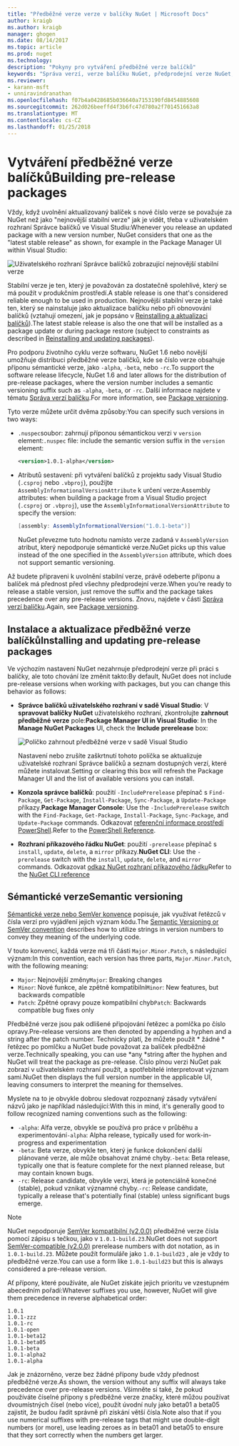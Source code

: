 ```yaml
---
title: "Předběžné verze verze v balíčky NuGet | Microsoft Docs"
author: kraigb
ms.author: kraigb
manager: ghogen
ms.date: 08/14/2017
ms.topic: article
ms.prod: nuget
ms.technology: 
description: "Pokyny pro vytváření předběžné verze balíčků"
keywords: "Správa verzí, verze balíčku NuGet, předprodejní verze NuGet, předběžné verze balíčků NuGet, verze balíčku preview, verze RC balíčku, Beta verze balíčku, sémantické verze NuGet"
ms.reviewer:
- karann-msft
- unniravindranathan
ms.openlocfilehash: f07b4a0428685b036640a7153190fd8454885608
ms.sourcegitcommit: 262d026beeffd4f3b6fc47d780a2f701451663a8
ms.translationtype: MT
ms.contentlocale: cs-CZ
ms.lasthandoff: 01/25/2018
---
```

# <a name="building-pre-release-packages"></a><span data-ttu-id="b2dbb-104">Vytváření předběžné verze balíčků</span><span class="sxs-lookup"><span data-stu-id="b2dbb-104">Building pre-release packages</span></span>

<span data-ttu-id="b2dbb-105">Vždy, když uvolnění aktualizovaný balíček s nové číslo verze se považuje za NuGet než jako "nejnovější stabilní verze" jak je vidět, třeba v uživatelském rozhraní Správce balíčků ve Visual Studiu:</span><span class="sxs-lookup"><span data-stu-id="b2dbb-105">Whenever you release an updated package with a new version number, NuGet considers that one as the "latest stable release" as shown, for example in the Package Manager UI within Visual Studio:</span></span>

![Uživatelského rozhraní Správce balíčků zobrazující nejnovější stabilní verze](media/Prerelease_01-LatestStable.png)

<span data-ttu-id="b2dbb-107">Stabilní verze je ten, který je považován za dostatečně spolehlivé, který se má použít v produkčním prostředí.</span><span class="sxs-lookup"><span data-stu-id="b2dbb-107">A stable release is one that's considered reliable enough to be used in production.</span></span> <span data-ttu-id="b2dbb-108">Nejnovější stabilní verze je také ten, který se nainstaluje jako aktualizace balíčku nebo při obnovování balíčků (vztahují omezení, jak je popsáno v [Reinstalling a aktualizaci balíčků](../consume-packages/reinstalling-and-updating-packages.md)).</span><span class="sxs-lookup"><span data-stu-id="b2dbb-108">The latest stable release is also the one that will be installed as a package update or during package restore (subject to constraints as described in [Reinstalling and updating packages](../consume-packages/reinstalling-and-updating-packages.md)).</span></span>

<span data-ttu-id="b2dbb-109">Pro podporu životního cyklu verze softwaru, NuGet 1.6 nebo novější umožňuje distribuci předběžné verze balíčků, kde se číslo verze obsahuje příponu sémantické verze, jako `-alpha`, `-beta`, nebo `-rc`.</span><span class="sxs-lookup"><span data-stu-id="b2dbb-109">To support the software release lifecycle, NuGet 1.6 and later allows for the distribution of pre-release packages, where the version number includes a semantic versioning suffix such as `-alpha`, `-beta`, or `-rc`.</span></span> <span data-ttu-id="b2dbb-110">Další informace najdete v tématu [Správa verzí balíčku](../reference/package-versioning.md#pre-release-versions).</span><span class="sxs-lookup"><span data-stu-id="b2dbb-110">For more information, see [Package versioning](../reference/package-versioning.md#pre-release-versions).</span></span>

<span data-ttu-id="b2dbb-111">Tyto verze můžete určit dvěma způsoby:</span><span class="sxs-lookup"><span data-stu-id="b2dbb-111">You can specify such versions in two ways:</span></span>

- <span data-ttu-id="b2dbb-112">`.nuspec`soubor: zahrnují příponou sémantickou verzi v `version` element:</span><span class="sxs-lookup"><span data-stu-id="b2dbb-112">`.nuspec` file: include the semantic version suffix in the `version` element:</span></span>

    ```xml
    <version>1.0.1-alpha</version>
    ```

- <span data-ttu-id="b2dbb-113">Atributů sestavení: při vytváření balíčků z projektu sady Visual Studio (`.csproj` nebo `.vbproj`), použijte `AssemblyInformationalVersionAttribute` k určení verze:</span><span class="sxs-lookup"><span data-stu-id="b2dbb-113">Assembly attributes: when building a package from a Visual Studio project (`.csproj` or `.vbproj`), use the `AssemblyInformationalVersionAttribute` to specify the version:</span></span>

    ```cs
    [assembly: AssemblyInformationalVersion("1.0.1-beta")]
    ```

    <span data-ttu-id="b2dbb-114">NuGet převezme tuto hodnotu namísto verze zadaná v `AssemblyVersion` atribut, který nepodporuje sémantické verze.</span><span class="sxs-lookup"><span data-stu-id="b2dbb-114">NuGet picks up this value instead of the one specified in the `AssemblyVersion` attribute, which does not support semantic versioning.</span></span>

<span data-ttu-id="b2dbb-115">Až budete připraveni k uvolnění stabilní verze, právě odeberte příponu a balíček má přednost před všechny předprodejní verze.</span><span class="sxs-lookup"><span data-stu-id="b2dbb-115">When you’re ready to release a stable version, just remove the suffix and the package takes precedence over any pre-release versions.</span></span> <span data-ttu-id="b2dbb-116">Znovu, najdete v části [Správa verzí balíčku](../reference/package-versioning.md#pre-release-versions).</span><span class="sxs-lookup"><span data-stu-id="b2dbb-116">Again, see [Package versioning](../reference/package-versioning.md#pre-release-versions).</span></span>

## <a name="installing-and-updating-pre-release-packages"></a><span data-ttu-id="b2dbb-117">Instalace a aktualizace předběžné verze balíčků</span><span class="sxs-lookup"><span data-stu-id="b2dbb-117">Installing and updating pre-release packages</span></span>

<span data-ttu-id="b2dbb-118">Ve výchozím nastavení NuGet nezahrnuje předprodejní verze při práci s balíčky, ale toto chování lze změnit takto:</span><span class="sxs-lookup"><span data-stu-id="b2dbb-118">By default, NuGet does not include pre-release versions when working with packages, but you can change this behavior as follows:</span></span>

- <span data-ttu-id="b2dbb-119">**Správce balíčků uživatelského rozhraní v sadě Visual Studio**: V **spravovat balíčky NuGet** uživatelského rozhraní, zkontrolujte **zahrnout předběžné verze** pole:</span><span class="sxs-lookup"><span data-stu-id="b2dbb-119">**Package Manager UI in Visual Studio**: In the **Manage NuGet Packages** UI, check the **Include prerelease** box:</span></span>

    ![Políčko zahrnout předběžné verze v sadě Visual Studio](media/Prerelease_02-CheckPrerelease.png)

    <span data-ttu-id="b2dbb-121">Nastavení nebo zrušíte zaškrtnutí tohoto políčka se aktualizuje uživatelské rozhraní Správce balíčků a seznam dostupných verzí, které můžete instalovat.</span><span class="sxs-lookup"><span data-stu-id="b2dbb-121">Setting or clearing this box will refresh the Package Manager UI and the list of available versions you can install.</span></span>

- <span data-ttu-id="b2dbb-122">**Konzola správce balíčků**: použití `-IncludePrerelease` přepínač s `Find-Package`, `Get-Package`, `Install-Package`, `Sync-Package`, a `Update-Package` příkazy.</span><span class="sxs-lookup"><span data-stu-id="b2dbb-122">**Package Manager Console**: Use the `-IncludePrerelease` switch with the `Find-Package`, `Get-Package`, `Install-Package`, `Sync-Package`, and `Update-Package` commands.</span></span> <span data-ttu-id="b2dbb-123">Odkazovat [referenční informace prostředí PowerShell](../tools/powershell-reference.md).</span><span class="sxs-lookup"><span data-stu-id="b2dbb-123">Refer to the [PowerShell Reference](../tools/powershell-reference.md).</span></span>

- <span data-ttu-id="b2dbb-124">**Rozhraní příkazového řádku NuGet**: použití `-prerelease` přepínač s `install`, `update`, `delete`, a `mirror` příkazy.</span><span class="sxs-lookup"><span data-stu-id="b2dbb-124">**NuGet CLI**: Use the `-prerelease` switch with the `install`, `update`, `delete`, and `mirror` commands.</span></span> <span data-ttu-id="b2dbb-125">Odkazovat [odkaz NuGet rozhraní příkazového řádku](../tools/nuget-exe-cli-reference.md)</span><span class="sxs-lookup"><span data-stu-id="b2dbb-125">Refer to the [NuGet CLI reference](../tools/nuget-exe-cli-reference.md)</span></span>

## <a name="semantic-versioning"></a><span data-ttu-id="b2dbb-126">Sémantické verze</span><span class="sxs-lookup"><span data-stu-id="b2dbb-126">Semantic versioning</span></span>

<span data-ttu-id="b2dbb-127">[Sémantické verze nebo SemVer konvence](http://semver.org/spec/v1.0.0.html) popisuje, jak využívat řetězců v čísla verzí pro vyjádření jejich význam kódu.</span><span class="sxs-lookup"><span data-stu-id="b2dbb-127">The [Semantic Versioning or SemVer convention](http://semver.org/spec/v1.0.0.html) describes how to utilize strings in version numbers to convey they meaning of the underlying code.</span></span>

<span data-ttu-id="b2dbb-128">V touto konvencí, každá verze má tři části `Major.Minor.Patch`, s následující význam:</span><span class="sxs-lookup"><span data-stu-id="b2dbb-128">In this convention, each version has three parts, `Major.Minor.Patch`, with the following meaning:</span></span>

- <span data-ttu-id="b2dbb-129">`Major`: Nejnovější změny</span><span class="sxs-lookup"><span data-stu-id="b2dbb-129">`Major`: Breaking changes</span></span>
- <span data-ttu-id="b2dbb-130">`Minor`: Nové funkce, ale zpětně kompatibilní</span><span class="sxs-lookup"><span data-stu-id="b2dbb-130">`Minor`: New features, but backwards compatible</span></span>
- <span data-ttu-id="b2dbb-131">`Patch`: Zpětné opravy pouze kompatibilní chyb</span><span class="sxs-lookup"><span data-stu-id="b2dbb-131">`Patch`: Backwards compatible bug fixes only</span></span>

<span data-ttu-id="b2dbb-132">Předběžné verze jsou pak odlišené připojování řetězec a pomlčka po číslo opravy.</span><span class="sxs-lookup"><span data-stu-id="b2dbb-132">Pre-release versions are then denoted by appending a hyphen and a string after the patch number.</span></span> <span data-ttu-id="b2dbb-133">Technicky platí, že můžete použít * žádné * řetězec po pomlčku a NuGet bude považovat za balíček předběžné verze.</span><span class="sxs-lookup"><span data-stu-id="b2dbb-133">Technically speaking, you can use *any *string after the hyphen and NuGet will treat the package as pre-release.</span></span> <span data-ttu-id="b2dbb-134">Číslo plnou verzi NuGet pak zobrazí v uživatelském rozhraní použít, a spotřebitelé interpretovat význam sami.</span><span class="sxs-lookup"><span data-stu-id="b2dbb-134">NuGet then displays the full version number in the applicable UI, leaving consumers to interpret the meaning for themselves.</span></span>

<span data-ttu-id="b2dbb-135">Myslete na to je obvykle dobrou sledovat rozpoznaný zásady vytváření názvů jako je například následující:</span><span class="sxs-lookup"><span data-stu-id="b2dbb-135">With this in mind, it's generally good to follow recognized naming conventions such as the following:</span></span>

- <span data-ttu-id="b2dbb-136">`-alpha`: Alfa verze, obvykle se používá pro práce v průběhu a experimentování</span><span class="sxs-lookup"><span data-stu-id="b2dbb-136">`-alpha`: Alpha release, typically used for work-in-progress and experimentation</span></span>
- <span data-ttu-id="b2dbb-137">`-beta`: Beta verze, obvykle ten, který je funkce dokončení další plánované verze, ale může obsahovat známé chyby.</span><span class="sxs-lookup"><span data-stu-id="b2dbb-137">`-beta`: Beta release, typically one that is feature complete for the next planned release, but may contain known bugs.</span></span>
- <span data-ttu-id="b2dbb-138">`-rc`: Release candidate, obvykle verzi, která je potenciálně konečné (stable), pokud vznikat významné chyby.</span><span class="sxs-lookup"><span data-stu-id="b2dbb-138">`-rc`: Release candidate, typically a release that's potentially final (stable) unless significant bugs emerge.</span></span>

> [!Note]
> <span data-ttu-id="b2dbb-139">NuGet nepodporuje [SemVer kompatibilní (v2.0.0)](http://semver.org/spec/v2.0.0.html) předběžné verze čísla pomocí zápisu s tečkou, jako v `1.0.1-build.23`.</span><span class="sxs-lookup"><span data-stu-id="b2dbb-139">NuGet does not support [SemVer-compatible (v2.0.0)](http://semver.org/spec/v2.0.0.html) prerelease numbers with dot notation, as in `1.0.1-build.23`.</span></span> <span data-ttu-id="b2dbb-140">Můžete použít formuláře jako `1.0.1-build23` , ale je vždy to předběžné verze.</span><span class="sxs-lookup"><span data-stu-id="b2dbb-140">You can use a form like `1.0.1-build23` but this is always considered a pre-release version.</span></span>

<span data-ttu-id="b2dbb-141">Ať přípony, které používáte, ale NuGet získáte jejich prioritu ve vzestupném abecedním pořadí:</span><span class="sxs-lookup"><span data-stu-id="b2dbb-141">Whatever suffixes you use, however, NuGet will give them precedence in reverse alphabetical order:</span></span>

    1.0.1
    1.0.1-zzz
    1.0.1-rc
    1.0.1-open
    1.0.1-beta12
    1.0.1-beta05
    1.0.1-beta
    1.0.1-alpha2
    1.0.1-alpha

<span data-ttu-id="b2dbb-142">Jak je znázorněno, verze bez žádné přípony bude vždy přednost předběžné verze.</span><span class="sxs-lookup"><span data-stu-id="b2dbb-142">As shown, the version without any suffix will always take precedence over pre-release versions.</span></span> <span data-ttu-id="b2dbb-143">Všimněte si také, že pokud používáte číselné přípony s předběžné verze značky, které můžou používat dvoumístných čísel (nebo více), použít úvodní nuly jako beta01 a beta05 zajistit, že budou řadit správně při získání větší čísla.</span><span class="sxs-lookup"><span data-stu-id="b2dbb-143">Note also that if you use numerical suffixes with pre-release tags that might use double-digit numbers (or more), use leading zeroes as in beta01 and beta05 to ensure that they sort correctly when the numbers get larger.</span></span>

